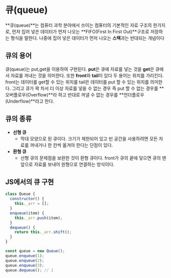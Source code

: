 # 큐(queue)

**큐(queue)**는 컴퓨터 과학 분야에서 쓰이는 컴퓨터의 기본적인 자료 구조의 한가지로,
먼저 집어 넣은 데이터가 먼저 나오는 **FIFO(First In First Out)**구조로 저장하는 형식을 말한다.
나중에 집어 넣은 데이터가 먼저 나오는 **스택**과는 반대되는 개념이다



## 큐의 용어

큐(queue)는 put,get을 이용하여 구현된다. **put**은 큐에 자료를 넣는 것을 **get**은 큐에서 자료를
꺼내는 것을 의미한다. 또한 **front**와 **tail**이 있다 두 용어는 위치를 가리킨다. front는 데이터를
get할 수 있는 위치를 tail은 데이터를 put 할 수 있는 위치를 의미한다. 그리고 큐가 꽉 차서
더 이상 자료를 넣을 수 없는 경우 즉 put 할 수 없는 경우를 **오버플로우(Overflow)**라 하고
반대로 꺼낼 수 없는 경우를 **언더플로우(Underflow)**라고 한다.



## 큐의 종류

* **선형 큐**
  * 막대 모양으로 된 큐이다. 크기가 제한되어 있고 빈 공간을 사용하려면 모든 자료를 꺼내거나
    한 칸씩 옮겨야 한다는 단점이 있다.
* **환형 큐**
  * 선형 큐의 문제점을 보완한 것이 환형 큐이다. front가 큐의 끝에 닿으면 큐의
    맨 앞으로 자료를 보내어 원형으로 연결하는 방식이다.



## JS에서의 큐 구현

```javascript
class Queue {
  constructor() {
    this._arr = [];
  }
  enqueue(item) {
    this._arr.push(item);
  }
  dequeue() {
    return this._arr.shift();
  }
}

const queue = new Queue();
queue.enqueue(1);
queue.enqueue(2);
queue.enqueue(3);
queue.dequeue(); // 1
```

